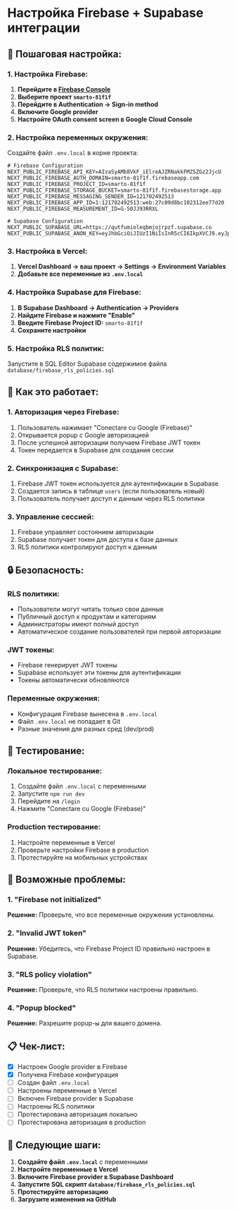 # Настройка Firebase + Supabase интеграции

## 🔧 **Пошаговая настройка:**

### **1. Настройка Firebase:**

1. **Перейдите в [Firebase Console](https://console.firebase.google.com/)**
2. **Выберите проект `smarto-81f1f`**
3. **Перейдите в Authentication → Sign-in method**
4. **Включите Google provider**
5. **Настройте OAuth consent screen в Google Cloud Console**

### **2. Настройка переменных окружения:**

Создайте файл `.env.local` в корне проекта:

```env
# Firebase Configuration
NEXT_PUBLIC_FIREBASE_API_KEY=AIzaSyAMb8VkF_iElreAJZRNakkFMZSZGz2JjcU
NEXT_PUBLIC_FIREBASE_AUTH_DOMAIN=smarto-81f1f.firebaseapp.com
NEXT_PUBLIC_FIREBASE_PROJECT_ID=smarto-81f1f
NEXT_PUBLIC_FIREBASE_STORAGE_BUCKET=smarto-81f1f.firebasestorage.app
NEXT_PUBLIC_FIREBASE_MESSAGING_SENDER_ID=121702492513
NEXT_PUBLIC_FIREBASE_APP_ID=1:121702492513:web:27c09d8bc102312ee77d20
NEXT_PUBLIC_FIREBASE_MEASUREMENT_ID=G-S0JJ93RRXL

# Supabase Configuration
NEXT_PUBLIC_SUPABASE_URL=https://qutfumioleqbmjojrpzf.supabase.co
NEXT_PUBLIC_SUPABASE_ANON_KEY=eyJhbGciOiJIUzI1NiIsInR5cCI6IkpXVCJ9.eyJpc3MiOiJzdXBhYmFzZSIsInJlZiI6InF1dGZ1bWlvbGVxYm1qb2pycHpmIiwicm9sZSI6ImFub24iLCJpYXQiOjE3NTQwOTEyMTEsImV4cCI6MjA2OTY2NzIxMX0.P8bv9Q4FxJzzPEQRLgRh9o9tf6IAdVRSFMxY6ELI19M
```

### **3. Настройка в Vercel:**

1. **Vercel Dashboard → ваш проект → Settings → Environment Variables**
2. **Добавьте все переменные из `.env.local`**

### **4. Настройка Supabase для Firebase:**

1. **В Supabase Dashboard → Authentication → Providers**
2. **Найдите Firebase и нажмите "Enable"**
3. **Введите Firebase Project ID:** `smarto-81f1f`
4. **Сохраните настройки**

### **5. Настройка RLS политик:**

Запустите в SQL Editor Supabase содержимое файла `database/firebase_rls_policies.sql`

## 🎯 **Как это работает:**

### **1. Авторизация через Firebase:**
1. Пользователь нажимает "Conectare cu Google (Firebase)"
2. Открывается popup с Google авторизацией
3. После успешной авторизации получаем Firebase JWT токен
4. Токен передается в Supabase для создания сессии

### **2. Синхронизация с Supabase:**
1. Firebase JWT токен используется для аутентификации в Supabase
2. Создается запись в таблице `users` (если пользователь новый)
3. Пользователь получает доступ к данным через RLS политики

### **3. Управление сессией:**
1. Firebase управляет состоянием авторизации
2. Supabase получает токен для доступа к базе данных
3. RLS политики контролируют доступ к данным

## 🔒 **Безопасность:**

### **RLS политики:**
- Пользователи могут читать только свои данные
- Публичный доступ к продуктам и категориям
- Администраторы имеют полный доступ
- Автоматическое создание пользователей при первой авторизации

### **JWT токены:**
- Firebase генерирует JWT токены
- Supabase использует эти токены для аутентификации
- Токены автоматически обновляются

### **Переменные окружения:**
- Конфигурация Firebase вынесена в `.env.local`
- Файл `.env.local` не попадает в Git
- Разные значения для разных сред (dev/prod)

## 🧪 **Тестирование:**

### **Локальное тестирование:**
1. Создайте файл `.env.local` с переменными
2. Запустите `npm run dev`
3. Перейдите на `/login`
4. Нажмите "Conectare cu Google (Firebase)"

### **Production тестирование:**
1. Настройте переменные в Vercel
2. Проверьте настройки Firebase в production
3. Протестируйте на мобильных устройствах

## 🚨 **Возможные проблемы:**

### **1. "Firebase not initialized"**
**Решение:** Проверьте, что все переменные окружения установлены.

### **2. "Invalid JWT token"**
**Решение:** Убедитесь, что Firebase Project ID правильно настроен в Supabase.

### **3. "RLS policy violation"**
**Решение:** Проверьте, что RLS политики настроены правильно.

### **4. "Popup blocked"**
**Решение:** Разрешите popup-ы для вашего домена.

## 📋 **Чек-лист:**

- [x] Настроен Google provider в Firebase
- [x] Получена Firebase конфигурация
- [ ] Создан файл `.env.local`
- [ ] Настроены переменные в Vercel
- [ ] Включен Firebase provider в Supabase
- [ ] Настроены RLS политики
- [ ] Протестирована авторизация локально
- [ ] Протестирована авторизация в production

## 🔄 **Следующие шаги:**

1. **Создайте файл `.env.local`** с переменными
2. **Настройте переменные в Vercel**
3. **Включите Firebase provider в Supabase Dashboard**
4. **Запустите SQL скрипт `database/firebase_rls_policies.sql`**
5. **Протестируйте авторизацию**
6. **Загрузите изменения на GitHub** 